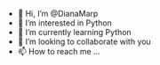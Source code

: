 - 👋 Hi, I’m @DianaMarp
- 👀 I’m interested in Python
- 🌱 I’m currently learning Python
- 💞️ I’m looking to collaborate with you
- 📫 How to reach me ...

<!---
DianaMarp/DianaMarp is a ✨ special ✨ repository because its `README.md` (this file) appears on your GitHub profile.
You can click the Preview link to take a look at your changes.
--->
